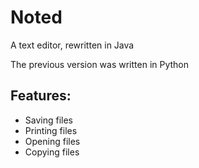 # Noted
A text editor, rewritten in Java

The previous version was written in Python

## Features:
 - Saving files
 - Printing files
 - Opening files
 - Copying files
